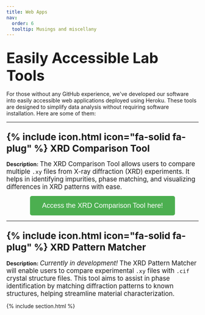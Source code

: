 ```yaml
---
title: Web Apps
nav:
  order: 6
  tooltip: Musings and miscellany
---
```


## <span style="font-size: 1.8em;">Easily Accessible Lab Tools</span>  

For those without any GitHub experience, we've developed our software into easily accessible web applications deployed using Heroku. These tools are designed to simplify data analysis without requiring software installation. Here are some of them:  

---

### <span style="font-size: 1.5em;">{% include icon.html icon="fa-solid fa-plug" %} XRD Comparison Tool</span>  

**Description:** <span style="font-size: 1.2em;">The XRD Comparison Tool allows users to compare multiple `.xy` files from X-ray diffraction (XRD) experiments. It helps in identifying impurities, phase matching, and visualizing differences in XRD patterns with ease.</span>  

<div style="text-align: center;">
  <a href="https://xrd-tool-785a7687ee07.herokuapp.com" target="_blank">
    <button style="padding: 15px 32px; font-size: 18px; background-color: #4CAF50; color: white; border: none; border-radius: 5px; cursor: pointer;">
      Access the XRD Comparison Tool here!
    </button>
  </a>
</div>  

---

### <span style="font-size: 1.5em;">{% include icon.html icon="fa-solid fa-plug" %} XRD Pattern Matcher</span>  

**Description:** <span style="font-size: 1.2em;">*Currently in development!* The XRD Pattern Matcher will enable users to compare experimental `.xy` files with `.cif` crystal structure files. This tool aims to assist in phase identification by matching diffraction patterns to known structures, helping streamline material characterization.</span>  

{% include section.html %}
